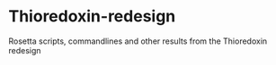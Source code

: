 # Thioredoxin-redesign
Rosetta scripts, commandlines and other results from the Thioredoxin  redesign 
